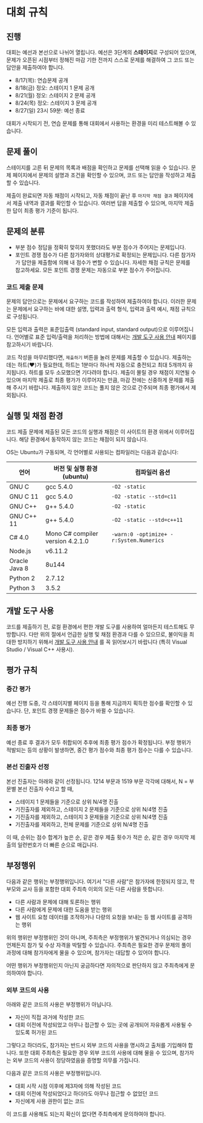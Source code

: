 # 대회 규칙

## 진행

대회는 예선과 본선으로 나뉘어 열립니다. 예선은 3단계의 **스테이지**로 구성되어 있으며, 문제가 오픈된 시점부터 정해진 마감 기한 전까지 스스로 문제를 해결하여 그 코드 또는 답안을 제출하여야 합니다.

* 8/17(목): 연습문제 공개
* 8/18(금) 정오: 스테이지 1 문제 공개
* 8/21(월) 정오: 스테이지 2 문제 공개
* 8/24(목) 정오: 스테이지 3 문제 공개
* 8/27(일) 23시 59분: 예선 종료

대회가 시작되기 전, 연습 문제를 통해 대회에서 사용하는 환경을 미리 테스트해볼 수 있습니다.

## 문제 풀이

스테이지를 고른 뒤 문제의 목록과 배점을 확인하고 문제를 선택해 읽을 수 있습니다. 문제 페이지에서 문제의 설명과 조건을 확인할 수 있으며, 코드 또는 답안을 작성하고 제출할 수 있습니다.

제출이 완료되면 자동 채점이 시작되고, 자동 채점이 끝난 후 `마지막 채점 결과` 페이지에서 제출 내역과 결과를 확인할 수 있습니다. 여러번 답을 제출할 수 있으며, 마지막 제출한 답이 최종 평가 기준이 됩니다.

## 문제의 분류

* <span class="label label-warning">부분 점수</span> 정답을 정확히 맞히지 못했더라도 부분 점수가 주어지는 문제입니다.
* <span class="label label-info">포인트 경쟁</span> 점수가 다른 참가자와의 상대평가로 확정되는 문제입니다. 다른 참가자가 답안을 제출함에 의해 내 점수가 변할 수 있습니다. 자세한 채점 규칙은 문제를 참고하세요. 모든 포인트 경쟁 문제는 자동으로 부분 점수가 주어집니다.

### 코드 제출 문제

문제의 답안으로는 문제에서 요구하는 코드를 작성하여 제출하여야 합니다. 이러한 문제는 문제에서 요구하는 바에 대한 설명, 입력과 출력 형식, 입력과 출력 예시, 채점 규칙으로 구성됩니다.

모든 입력과 출력은 표준입출력 (standard input, standard output)으로 이루어집니다. 언어별로 표준 입력/출력을 처리하는 방법에 대해서는 [개발 도구 사용 안내](/notices/2) 페이지를 참고하시기 바랍니다.

코드 작성을 마무리했다면, `제출하기` 버튼을 눌러 문제를 제출할 수 있습니다. 제출하는 데는 하트(♥)가 필요한데, 하트는 1분마다 하나씩 자동으로 충전되고 최대 5개까지 유지됩니다. 하트를 모두 소모했으면 기다려야 합니다. 제출이 몰릴 경우 채점이 지연될 수 있으며 마지막 제출로 최종 평가가 이루어지는 만큼, 마감 전에는 신중하게 문제를 제출해 주시기 바랍니다. 제출하지 않은 코드는 풀지 않은 것으로 간주되며 최종 평가에서 제외됩니다.

## 실행 및 채점 환경

코드 제출 문제에 제출된 모든 코드의 실행과 채점은 이 사이트의 환경 위에서 이루어집니다. 해당 환경에서 동작하지 않는 코드는 채점이 되지 않습니다.

OS는 Ubuntu가 구동되며, 각 언어별로 사용되는 컴파일러는 다음과 같습니다:

| 언어 | 버전 및 실행 환경 (ubuntu)| 컴파일러 옵션 |
|---|---|---|
| GNU C | gcc 5.4.0 | `-O2 -static` |
| GNU C 11 | gcc 5.4.0 | `-O2 -static --std=c11` |
| GNU C++ | g++ 5.4.0 | `-O2 -static` |
| GNU C++ 11 | g++ 5.4.0 | `-O2 -static --std=c++11` |
| C# 4.0 | Mono C# compiler version 4.2.1.0 | `-warn:0 -optimize+ -r:System.Numerics` |
| Node.js | v6.11.2 | |
| Oracle Java 8 | 8u144 | |
| Python 2 | 2.7.12 | |
| Python 3 | 3.5.2 | |

## 개발 도구 사용

코드를 제출하기 전, 로컬 환경에서 편한 개발 도구를 사용하여 얼마든지 테스트해도 무방합니다. 다만 위의 절에서 언급한 실행 및 채점 환경과 다를 수 있으므로, 불이익을 최대한 방지하기 위해서 [개발 도구 사용 안내](/notices/2) 를 꼭 읽어보시기 바랍니다 (특히 Visual Studio / Visual C++ 사용시).

## 평가 규칙

### 중간 평가

예선 진행 도중, 각 스테이지별 페이지 등을 통해 지금까지 획득한 점수를 확인할 수 있습니다. 단, <span class="label label-info">포인트 경쟁</span> 문제들은 점수가 바뀔 수 있습니다.

### 최종 평가

예선 종료 후 결과가 모두 취합되어 추후에 최종 평가 점수가 확정됩니다. 부정 행위가 적발되는 등의 상황이 발생하면, 중간 평가 점수와 최종 평가 점수는 다를 수 있습니다.

### 본선 진출자 선정

본선 진출자는 아래와 같이 선정됩니다.
1214 부문과 1519 부문 각각에 대해서, N = 부문별 본선 진출자 수라고 할 때,

* 스테이지 1 문제들을 기준으로 상위 N/4명 진출
* 기진출자를 제외하고, 스테이지 2 문제들을 기준으로 상위 N/4명 진출
* 기진출자를 제외하고, 스테이지 3 문제들을 기준으로 상위 N/4명 진출
* 기진출자를 제외하고, 전체 문제를 기준으로 상위 N/4명 진출

이 때, 순위는 점수 합계가 높은 순, 같은 경우 제출 횟수가 적은 순, 같은 경우 마지막 제출의 일련번호가 더 빠른 순으로 매깁니다.

## 부정행위

다음과 같은 행위는 부정행위입니다. 여기서 "다른 사람"은 참가자에 한정되지 않고, 학부모와 교사 등을 포함한 대회 주최측 이외의 모든 다른 사람을 뜻합니다.

* 다른 사람과 문제에 대해 토론하는 행위
* 다른 사람에게 문제에 대한 도움을 받는 행위
* 웹 사이트 요청 데이터를 조작하거나 다량의 요청을 보내는 등 웹 사이트를 공격하는 행위

위의 행위만 부정행위인 것이 아니며, 주최측은 부정행위가 발견되거나 의심되는 경우 언제든지 참가 및 수상 자격을 박탈할 수 있습니다. 주최측은 필요한 경우 문제의 풀이 과정에 대해 참가자에게 물을 수 있으며, 참가자는 대답할 수 있어야 합니다.

어떤 행위가 부정행위인지 아닌지 궁금하다면 자의적으로 판단하지 않고 주최측에게 문의하여야 합니다.

### 외부 코드의 사용

아래와 같은 코드의 사용은 부정행위가 아닙니다.

* 자신이 직접 과거에 작성한 코드
* 대회 이전에 작성되었고 아무나 접근할 수 있는 곳에 공개되어 자유롭게 사용될 수 있도록 허가된 코드

그렇다고 하더라도, 참가자는 반드시 외부 코드의 사용을 명시하고 출처를 기입해야 합니다. 또한 대회 주최측은 필요한 경우 외부 코드의 사용에 대해 물을 수 있으며, 참가자는 외부 코드의 사용이 정당하였음을 증명할 의무를 가집니다.

다음과 같은 코드의 사용은 부정행위입니다.

* 대회 시작 시점 이후에 제3자에 의해 작성된 코드
* 대회 이전에 작성되었다고 하더라도 아무나 접근할 수 없었던 코드
* 자신에게 사용 권한이 없는 코드

이 코드를 사용해도 되는지 확신이 없다면 주최측에게 문의하여야 합니다.